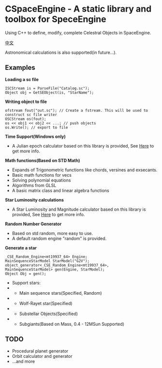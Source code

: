 ﻿# CSpaceEngine - A static library and toolbox for SpeceEngine

Using C++ to define, modify, complete Celestral Objects in SpaceEngine.

[中文](README_CN.md)

Astronomical calculations is also supported(in future...).

## Examples
**Loading a sc file**
```loading file
ISCStream is = ParseFile("Catalog.sc");
Object obj = GetSEObject(is, "StarName");
```

**Writing object to file**
```writing file
ofstream fout("out.sc"); // Create a fstream. This will be used to construct sc file writer
OSCStream os(fout);
os << obj1 << obj2 << ...; // push objects
os.Write(); // export to file
```

**Time Support(Windows only)**
 * A Julian epoch calculator based on this library is provided, See [Here](https://github.com/StellarDX/CSpaceEngine-Project/blob/main/CSE_Core/datetime/JulianCalculator.cpp) to get more info.

**Math functions(Based on STD Math)**
 * Expands of Trigonometric functions like chords, versines and exsecants.
 * Basic math functions for vecs
 * Solving polynomial equations
 * Algorithms from GLSL
 * A basic matrix class and linear algebra functions

**Star Luminosity calculations**
 * A Star Luminosity and Magnitude calculator based on this library is provided, See [Here](https://github.com/StellarDX/CSpaceEngine-Project/blob/main/CSE_Core/lumine/StarMagLumCalculator.cpp) to get more info.

**Random Number Generator**
 * Based on std random, more easy to use.
 * A default random engine "random" is provided.

**Generate a star**
```generating
_CSE_Random_Engine<mt19937_64> Engine;
MainSequenceStarModel StarModel("G2V");
object_generator<_CSE_Random_Engine<mt19937_64>, MainSequenceStarModel> gen(Engine, StarModel);
Object Obj = gen();
```
 * Support stars:
 * - Main sequence stars(Specified, Random)
 * - Wolf-Rayet star(Specified)
 * - Substellar Objects(Specified)
 * - Subgiants(Based on Mass, 0.4 - 12MSun Supported)

## TODO
 * Procedural planet generator
 * Orbit calculator and generator
 * ...and more
